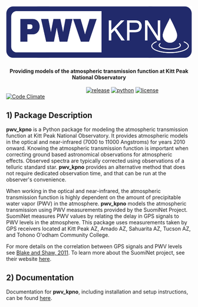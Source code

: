 <h1 align="center">
  <img src="LOGO.png" height="140">
  <br>
</h1>

<h4 align="center">
Providing models of the atmospheric transmission function at
Kitt Peak National Observatory
</h4>

&nbsp;&nbsp;&nbsp;&nbsp;&nbsp;&nbsp;&nbsp;&nbsp;&nbsp;&nbsp;&nbsp;&nbsp;
&nbsp;&nbsp;&nbsp;&nbsp;&nbsp;&nbsp;&nbsp;&nbsp;&nbsp;&nbsp;&nbsp;&nbsp;
&nbsp;&nbsp;&nbsp;&nbsp;&nbsp;&nbsp;&nbsp;&nbsp;&nbsp;&nbsp;&nbsp;&nbsp;
&nbsp;&nbsp;&nbsp;&nbsp;&nbsp;&nbsp;&nbsp;&nbsp;&nbsp;&nbsp;&nbsp;&nbsp;
&nbsp;&nbsp;
[![release](https://img.shields.io/badge/version-0.10.0-blue.svg)]()
[![python](https://img.shields.io/badge/python-2.7,%203.6-blue.svg)]()
[![license](https://img.shields.io/badge/license-GPL%20v3.0-blue.svg)](https://www.gnu.org/licenses/gpl-3.0.en.html)
[![Code Climate](https://img.shields.io/codeclimate/github/mwvgroup/pwv_kpno.svg)](https://codeclimate.com/github/mwvgroup/pwv_kpno)

## 1) Package Description

**pwv_kpno** is a Python package for modeling the atmospheric transmission
function at Kitt Peak National Observatory. It provides atmospheric models
in the optical and near-infrared (7000 to 11000 Angstroms) for years 2010
onward. Knowing the atmospheric transmission function is important when
correcting ground based astronomical observations for atmospheric effects.
Observed spectra are typically corrected using observations of a telluric
standard star. **pwv_kpno** provides an alternative method that does not
require dedicated observation time, and that can be run at the observer's
convenience.

When working in the optical and near-infrared, the atmospheric transmission
function is highly dependent on the amount of precipitable water vapor (PWV)
in the atmosphere. **pwv_kpno** models the atmospheric transmission using PWV
measurements provided by the SuomiNet Project. SuomiNet measures PWV values
by relating the delay in GPS signals to PWV levels in the atmosphere. This
package uses measurements taken by GPS receivers located at Kitt Peak AZ,
Amado AZ, Sahuarita AZ, Tucson AZ, and Tohono O'odham Community College.

For more details on the correlation between GPS signals and PWV levels see
[Blake and Shaw, 2011](https://arxiv.org/abs/1109.6703). To learn more about
the SuomiNet project, see their website [here](http://www.suominet.ucar.edu/overview.html).

## 2) Documentation

Documentation for **pwv_kpno**, including installation and setup instructions,
can be found [here](https://mwvgroup.github.io/pwv_kpno/).
